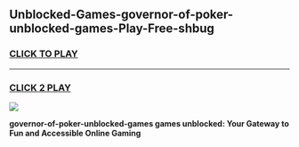 
## Unblocked-Games-governor-of-poker-unblocked-games-Play-Free-shbug
<h3>
<a href="https://premium76.site?title=governor-of-poker-unblocked-games&ref=23A">CLICK TO PLAY</a></h3>
<hr>

<h3>
<a href="https://premium76.site?title=governor-of-poker-unblocked-games&ref=23A">CLICK 2 PLAY</a>
  
</h3>

<a href="https://premium76.site?title=governor-of-poker-unblocked-games&ref=23A"><img src="https://clearcache.store/games.png"></a>


**governor-of-poker-unblocked-games games unblocked: Your Gateway to Fun and Accessible Online Gaming**

